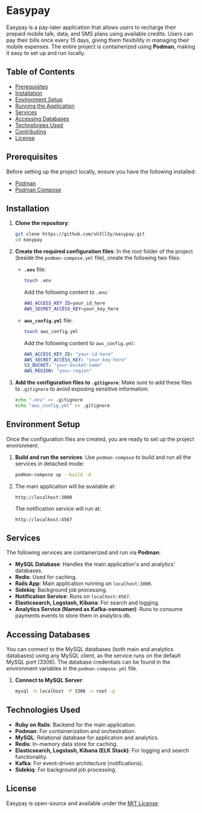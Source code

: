 
# Easypay

Easypay is a pay-later application that allows users to recharge their prepaid mobile talk, data, and SMS plans using available credits. Users can pay their bills once every 15 days, giving them flexibility in managing their mobile expenses. The entire project is containerized using **Podman**, making it easy to set up and run locally.

## Table of Contents
- [Prerequisites](#prerequisites)
- [Installation](#installation)
- [Environment Setup](#environment-setup)
- [Running the Application](#running-the-application)
- [Services](#services)
- [Accessing Databases](#accessing-databases)
- [Technologies Used](#technologies-used)
- [Contributing](#contributing)
- [License](#license)

## Prerequisites
Before setting up the project locally, ensure you have the following installed:
- [Podman](https://podman.io/)
- [Podman Compose](https://github.com/containers/podman-compose)

## Installation

1. **Clone the repository**:
    ```bash
    git clone https://github.com/sh3ll3y/easypay.git
    cd easypay
    ```

2. **Create the required configuration files**:
    In the root folder of the project (beside the `podman-compose.yml` file), create the following two files:

    - **`.env`** file:
        ```bash
        touch .env
        ```

        Add the following content to `.env`:
        ```bash
        AWS_ACCESS_KEY_ID=your_id_here
        AWS_SECRET_ACCESS_KEY=your_key_here
        ```

    - **`aws_config.yml`** file:
        ```bash
        touch aws_config.yml
        ```

        Add the following content to `aws_config.yml`:
        ```yaml
        AWS_ACCESS_KEY_ID: "your-id-here"
        AWS_SECRET_ACCESS_KEY: "your-key-here"
        S3_BUCKET: "your-bucket-name"
        AWS_REGION: "your-region"
        ```

3. **Add the configuration files to `.gitignore`**:
    Make sure to add these files to `.gitignore` to avoid exposing sensitive information:
    ```bash
    echo ".env" >> .gitignore
    echo "aws_config.yml" >> .gitignore
    ```

## Environment Setup

Once the configuration files are created, you are ready to set up the project environment.

1. **Build and run the services**:
    Use `podman-compose` to build and run all the services in detached mode:
    ```bash
    podman-compose up --build -d
    ```

2. The main application will be available at: 
    ```
    http://localhost:3000
    ```
    The notification service will run at:
    ```
    http://localhost:4567
    ```

## Services

The following services are containerized and run via **Podman**:

- **MySQL Database**: Handles the main application's and analytics' databases.
- **Redis**: Used for caching.
- **Rails App**: Main application running on `localhost:3000`.
- **Sidekiq**: Background job processing.
- **Notification Service**: Runs on `localhost:4567`.
- **Elasticsearch, Logstash, Kibana**: For search and logging.
- **Analytics Service (Named as Kafka-consumer)**: Runs to consume payments events to store them in analytics db.

## Accessing Databases

You can connect to the MySQL databases (both main and analytics databases) using any MySQL client, as the service runs on the default MySQL port (3306). The database credentials can be found in the environment variables in the `podman-compose.yml` file.

1. **Connect to MySQL Server**:
    ```bash
    mysql -h localhost -P 3306 -u root -p
    ```

## Technologies Used

- **Ruby on Rails**: Backend for the main application.
- **Podman**: For containerization and orchestration.
- **MySQL**: Relational database for application and analytics.
- **Redis**: In-memory data store for caching.
- **Elasticsearch, Logstash, Kibana (ELK Stack)**: For logging and search functionality.
- **Kafka**: For event-driven architecture (notifications).
- **Sidekiq**: For background job processing.


## License

Easypay is open-source and available under the [MIT License](LICENSE).

